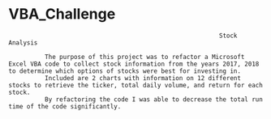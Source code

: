 # VBA_Challenge

                                                              Stock Analysis
                                                              
              The purpose of this project was to refactor a Microsoft Excel VBA code to collect stock information from the years 2017, 2018 to determine which options of stocks were best for investing in.  
              Included are 2 charts with information on 12 different stocks to retrieve the ticker, total daily volume, and return for each stock.  
              By refactoring the code I was able to decrease the total run time of the code significantly.
